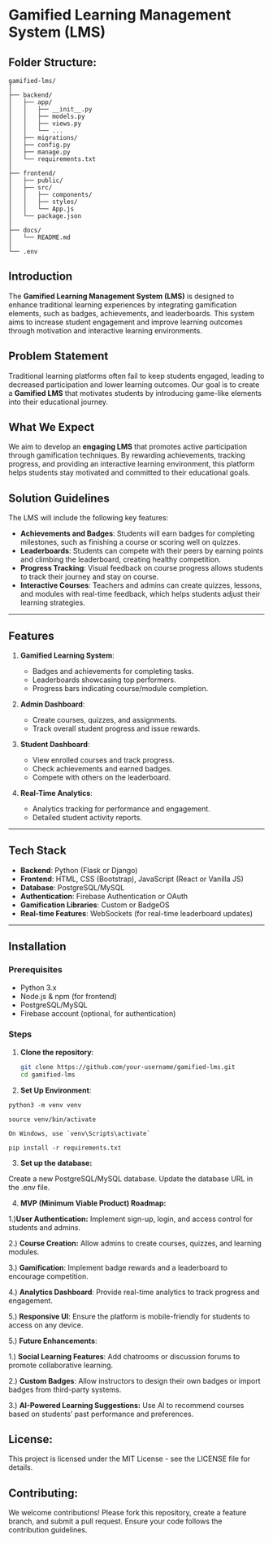 # Gamified Learning Management System (LMS)



## Folder Structure:

```
gamified-lms/
│
├── backend/
│   ├── app/
│   │   ├── __init__.py
│   │   ├── models.py
│   │   ├── views.py
│   │   └── ...
│   ├── migrations/
│   ├── config.py
│   ├── manage.py
│   └── requirements.txt
│
├── frontend/
│   ├── public/
│   ├── src/
│   │   ├── components/
│   │   ├── styles/
│   │   └── App.js
│   └── package.json
│
├── docs/
│   └── README.md
│
└── .env
```

## Introduction

The **Gamified Learning Management System (LMS)** is designed to enhance traditional learning experiences by integrating gamification elements, such as badges, achievements, and leaderboards. This system aims to increase student engagement and improve learning outcomes through motivation and interactive learning environments.

## Problem Statement

Traditional learning platforms often fail to keep students engaged, leading to decreased participation and lower learning outcomes. Our goal is to create a **Gamified LMS** that motivates students by introducing game-like elements into their educational journey.

## What We Expect

We aim to develop an **engaging LMS** that promotes active participation through gamification techniques. By rewarding achievements, tracking progress, and providing an interactive learning environment, this platform helps students stay motivated and committed to their educational goals.

## Solution Guidelines

The LMS will include the following key features:
- **Achievements and Badges**: Students will earn badges for completing milestones, such as finishing a course or scoring well on quizzes.
- **Leaderboards**: Students can compete with their peers by earning points and climbing the leaderboard, creating healthy competition.
- **Progress Tracking**: Visual feedback on course progress allows students to track their journey and stay on course.
- **Interactive Courses**: Teachers and admins can create quizzes, lessons, and modules with real-time feedback, which helps students adjust their learning strategies.

---

## Features

1. **Gamified Learning System**:
    - Badges and achievements for completing tasks.
    - Leaderboards showcasing top performers.
    - Progress bars indicating course/module completion.

2. **Admin Dashboard**:
    - Create courses, quizzes, and assignments.
    - Track overall student progress and issue rewards.

3. **Student Dashboard**:
    - View enrolled courses and track progress.
    - Check achievements and earned badges.
    - Compete with others on the leaderboard.

4. **Real-Time Analytics**:
    - Analytics tracking for performance and engagement.
    - Detailed student activity reports.
    
---

## Tech Stack

- **Backend**: Python (Flask or Django)
- **Frontend**: HTML, CSS (Bootstrap), JavaScript (React or Vanilla JS)
- **Database**: PostgreSQL/MySQL
- **Authentication**: Firebase Authentication or OAuth
- **Gamification Libraries**: Custom or BadgeOS
- **Real-time Features**: WebSockets (for real-time leaderboard updates)

---

## Installation

### Prerequisites
- Python 3.x
- Node.js & npm (for frontend)
- PostgreSQL/MySQL
- Firebase account (optional, for authentication)

### Steps

1. **Clone the repository**:
   ```bash
   git clone https://github.com/your-username/gamified-lms.git
   cd gamified-lms
   ```


2. **Set Up Environment**:

```
python3 -m venv venv

```

```
source venv/bin/activate   

```

```
On Windows, use `venv\Scripts\activate`

```

```
pip install -r requirements.txt

```


3. **Set up the database:**


Create a new PostgreSQL/MySQL database.
Update the database URL in the .env file.


4. **MVP (Minimum Viable Product) Roadmap:**

1.)**User Authentication:** Implement sign-up, login, and access control for students and admins.

2.) **Course Creation:** Allow admins to create courses, quizzes, and learning modules.

3.) **Gamification**: Implement badge rewards and a leaderboard to encourage competition.

4.) **Analytics Dashboard**: Provide real-time analytics to track progress and engagement.

5.) **Responsive UI**: Ensure the platform is mobile-friendly for students to access on any device.


5.)  **Future Enhancements**:

1.) **Social Learning Features**: Add chatrooms or discussion forums to promote collaborative learning.

2.) **Custom Badges**: Allow instructors to design their own badges or import badges from third-party systems.

3.) **AI-Powered Learning Suggestions:** Use AI to recommend courses based on students’ past performance and preferences.


## License:

This project is licensed under the MIT License - see the LICENSE file for details.

## Contributing:

We welcome contributions! Please fork this repository, create a feature branch, and submit a pull request. Ensure your code follows the contribution guidelines.

